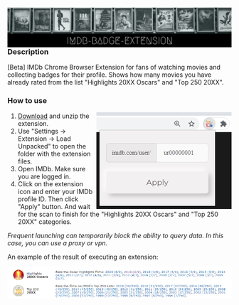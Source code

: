 <img align="left" alt="redeveight | Hover" src="https://github.com/redeveight/IMDb-Badge-Extension/blob/master/resources/images/logo.png" />

### Description
[Beta] IMDb Chrome Browser Extension for fans of watching movies and collecting badges for their profile. Shows how many movies you have already rated from the list "Highlights 20XX Oscars" and "Top 250 20XX".

### How to use

1. <img align="right" alt="IMDb-Badge-Extension Popup Page" src="https://github.com/redeveight/IMDb-Badge-Extension/blob/master/resources/images/popup_page.png" /> [Download](https://github.com/redeveight/IMDb-Badge-Extension/releases) and unzip the extension.
2. Use "Settings -> Extension -> Load Unpacked" to open the folder with the extension files.
3. Open IMDb. Make sure you are logged in.
4. Click on the extension icon and enter your IMDb profile ID. Then click "Apply" button. And wait for the scan to finish for the "Highlights 20XX Oscars" and "Top 250 20XX" categories.

<i>Frequent launching can temporarily block the ability to query data. In this case, you can use a proxy or vpn.</i>

An example of the result of executing an extension:

<img align="left" alt="IMDb-Badge-Extension Example Result" src="https://github.com/redeveight/IMDb-Badge-Extension/blob/master/resources/images/example_result.png" />

